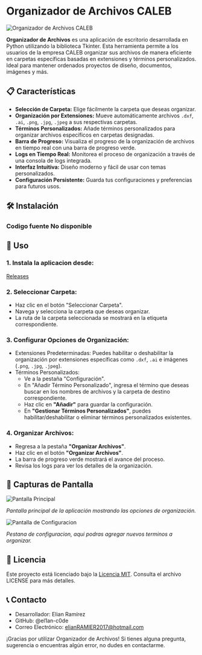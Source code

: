 # Organizador de Archivos CALEB

![Organizador de Archivos CALEB](https://github.com/el1an-c0de/organizador_archivos_CALEB/blob/main/blob/main/thumbnail.png)

**Organizador de Archivos** es una aplicación de escritorio desarrollada en Python utilizando la biblioteca Tkinter. Esta herramienta permite a los usuarios de la empresa CALEB organizar sus archivos de manera eficiente en carpetas específicas basadas en extensiones y términos personalizados. Ideal para mantener ordenados proyectos de diseño, documentos, imágenes y más.

## 📋 Características

- **Selección de Carpeta:** Elige fácilmente la carpeta que deseas organizar.
- **Organización por Extensiones:** Mueve automáticamente archivos `.dxf`, `.ai`, `.png`, `.jpg`, `.jpeg` a sus respectivas carpetas.
- **Términos Personalizados:** Añade términos personalizados para organizar archivos específicos en carpetas designadas.
- **Barra de Progreso:** Visualiza el progreso de la organización de archivos en tiempo real con una barra de progreso verde.
- **Logs en Tiempo Real:** Monitorea el proceso de organización a través de una consola de logs integrada.
- **Interfaz Intuitiva:** Diseño moderno y fácil de usar con temas personalizados.
- **Configuración Persistente:** Guarda tus configuraciones y preferencias para futuros usos.

## 🛠️ Instalación

### Codigo fuente No disponible

## 🚀 Uso

### 1. Instala la aplicacion desde:

[Releases](https://github.com/el1an-c0de/organizador_archivos_CALEB/releases/tag/Python)

### 2. Seleccionar Carpeta:

- Haz clic en el botón "Seleccionar Carpeta".
- Navega y selecciona la carpeta que deseas organizar.
- La ruta de la carpeta seleccionada se mostrará en la etiqueta correspondiente.

### 3. Configurar Opciones de Organización:

- Extensiones Predeterminadas: Puedes habilitar o deshabilitar la organización por extensiones específicas como `.dxf`, `.ai` e imágenes (`.png`, `.jpg`, `.jpeg`).
- Términos Personalizados:
  - Ve a la pestaña "Configuración".
  - En "Añadir Término Personalizado", ingresa el término que deseas buscar en los nombres de archivos y la carpeta de destino correspondiente.
  - Haz clic en **"Añadir"** para guardar la configuración.
  - En **"Gestionar Términos Personalizados"**, puedes habilitar/deshabilitar o eliminar términos personalizados existentes.

### 4. Organizar Archivos:

- Regresa a la pestaña **"Organizar Archivos"**.
- Haz clic en el botón **"Organizar Archivos"**.
- La barra de progreso verde mostrará el avance del proceso.
- Revisa los logs para ver los detalles de la organización.

## 📸 Capturas de Pantalla

![Pantalla Principal](https://github.com/el1an-c0de/organizador_archivos_CALEB/blob/main/blob/main/captura01.png)

_Pantalla principal de la aplicación mostrando las opciones de organización._

![Pantalla de Configuracion](https://github.com/el1an-c0de/organizador_archivos_CALEB/blob/main/blob/main/captura02.png)

_Pestana de configuracion, aqui podras agregar nuevos terminos a organizar._

## 📜 Licencia

Este proyecto está licenciado bajo la [Licencia MIT](https://github.com/el1an-c0de/organizador_archivos_CALEB/blob/main/blob/main/LICENSE). Consulta el archivo LICENSE para más detalles.

## 📞 Contacto

- Desarrollador: Elian Ramírez
- GitHub: @el1an-c0de
- Correo Electrónico: elianRAMIER2017@hotmail.com

¡Gracias por utilizar Organizador de Archivos! Si tienes alguna pregunta, sugerencia o encuentras algún error, no dudes en contactarme.
